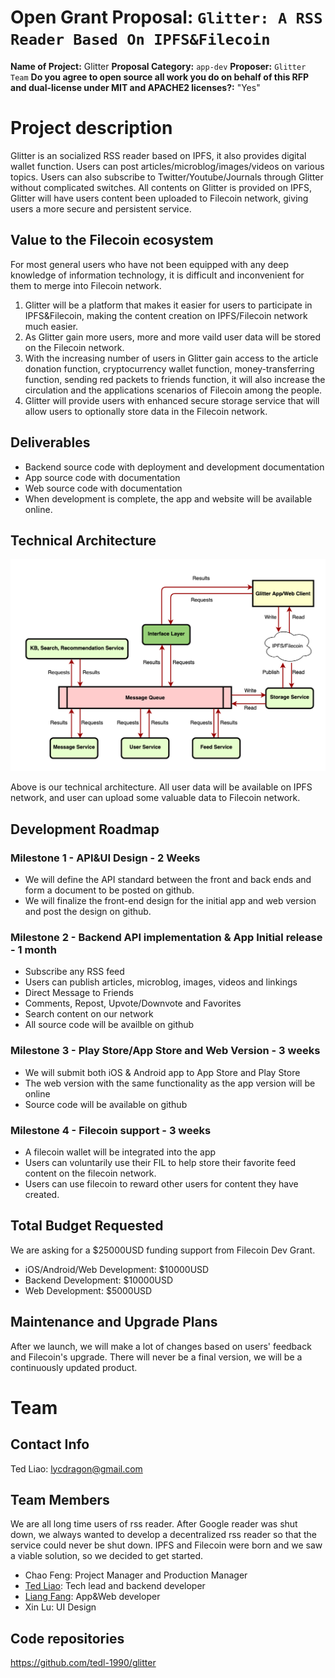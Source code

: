 # Open Grant Proposal: `Glitter: A RSS Reader Based On IPFS&Filecoin`
**Name of Project:** Glitter
**Proposal Category:** `app-dev`
**Proposer:** `Glitter Team`
**Do you agree to open source all work you do on behalf of this RFP and dual-license under MIT and APACHE2 licenses?:** "Yes"

# Project description
Glitter is an socialized RSS reader based on IPFS, it also provides digital wallet function. Users can post articles/microblog/images/videos on various topics. Users can also subscribe to Twitter/Youtube/Journals through Glitter without complicated switches. All contents on Glitter is provided on IPFS, Glitter will have users content been uploaded to Filecoin network, giving users a more secure and persistent service.

## Value to the Filecoin ecosystem 
For most general users who have not been equipped with any deep knowledge of information technology, it is difficult and inconvenient for them to merge into Filecoin network.
1. Glitter will be a platform that makes it easier for users to participate in IPFS&Filecoin, making the content creation on IPFS/Filecoin network much easier.
2. As Glitter gain more users, more and more vaild user data will be stored on the Filecoin network.
3. With the increasing number of users in Glitter gain access to the article donation function, cryptocurrency wallet function, money-transferring function, sending red packets to friends function, it will also increase the circulation and the applications scenarios of Filecoin among the people.
4. Glitter will provide users with enhanced secure storage service that will allow users to optionally store data in the Filecoin network.

## Deliverables
- Backend source code with deployment and development documentation
- App source code with documentation
- Web source code with documentation
- When development is complete, the app and website will be available online.

## Technical Architecture
![img](./arch.png) 

Above is our technical architecture. All user data will be available on IPFS network, and user can upload some valuable data to Filecoin network.

## Development Roadmap 

### Milestone 1 - API&UI Design - 2 Weeks
- We will define the API standard between the front and back ends and form a document to be posted on github.
- We will finalize the front-end design for the initial app and web version and post the design on github.

### Milestone 2 - Backend API implementation & App Initial release - 1 month
- Subscribe any RSS feed
- Users can publish articles, microblog, images, videos and linkings
- Direct Message to Friends
- Comments, Repost, Upvote/Downvote and Favorites
- Search content on our network
- All source code will be availble on github

### Milestone 3 - Play Store/App Store and Web Version - 3 weeks
- We will submit both iOS & Android app to App Store and Play Store
- The web version with the same functionality as the app version will be online
- Source code will be available on github

### Milestone 4 - Filecoin support - 3 weeks
- A filecoin wallet will be integrated into the app
- Users can voluntarily use their FIL to help store their favorite feed content on the filecoin network.
- Users can use filecoin to reward other users for content they have created.

## Total Budget Requested
We are asking for a $25000USD funding support from Filecoin Dev Grant. 
- iOS/Android/Web Development: $10000USD
- Backend Development: $10000USD
- Web Development: $5000USD

## Maintenance and Upgrade Plans
After we launch, we will make a lot of changes based on users' feedback and Filecoin's upgrade. There will never be a final version, we will be a continuously updated product.

# Team

## Contact Info
Ted Liao: lycdragon@gmail.com

## Team Members
We are all long time users of rss reader. After Google reader was shut down, we always wanted to develop a decentralized rss reader so that the service could never be shut down. IPFS and Filecoin were born and we saw a viable solution, so we decided to get started.

- Chao Feng: Project Manager and Production Manager
- [Ted Liao](https://github.com/tedl-1990): Tech lead and backend developer
- [Liang Fang](https://github.com/LeonFangCN): App&Web developer
- Xin Lu: UI Design

## Code repositories
https://github.com/tedl-1990/glitter